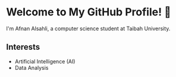 # Welcome to My GitHub Profile! 👋

I'm Afnan Alsahli, a computer science student at Taibah University.

## Interests

- Artificial Intelligence (AI)
- Data Analysis

